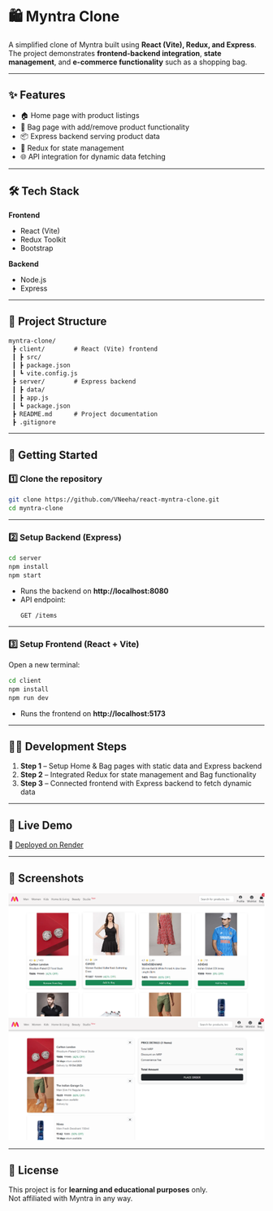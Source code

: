 # 🛍️ Myntra Clone

A simplified clone of Myntra built using **React (Vite), Redux, and Express**.  
The project demonstrates **frontend-backend integration**, **state management**, and **e-commerce functionality** such as a shopping bag.

---

## ✨ Features

- 🏠 Home page with product listings
- 👜 Bag page with add/remove product functionality
- 📦 Express backend serving product data
- 🔄 Redux for state management
- 🌐 API integration for dynamic data fetching

---

## 🛠️ Tech Stack

**Frontend**

- React (Vite)
- Redux Toolkit
- Bootstrap

**Backend**

- Node.js
- Express

---

## 📂 Project Structure

```
myntra-clone/
 ┣ client/        # React (Vite) frontend
 ┃ ┣ src/
 ┃ ┣ package.json
 ┃ ┗ vite.config.js
 ┣ server/        # Express backend
 ┃ ┣ data/
 ┃ ┣ app.js
 ┃ ┗ package.json
 ┣ README.md      # Project documentation
 ┣ .gitignore
```

---

## 🚀 Getting Started

### 1️⃣ Clone the repository

```bash
git clone https://github.com/VNeeha/react-myntra-clone.git
cd myntra-clone
```

---

### 2️⃣ Setup Backend (Express)

```bash
cd server
npm install
npm start
```

- Runs the backend on **http://localhost:8080**
- API endpoint:
  ```
  GET /items
  ```

---

### 3️⃣ Setup Frontend (React + Vite)

Open a new terminal:

```bash
cd client
npm install
npm run dev
```

- Runs the frontend on **http://localhost:5173**

---

## 🧑‍💻 Development Steps

1. **Step 1** – Setup Home & Bag pages with static data and Express backend
2. **Step 2** – Integrated Redux for state management and Bag functionality
3. **Step 3** – Connected frontend with Express backend to fetch dynamic data

---

## 🚀 Live Demo  
🔗 [Deployed on Render](https://react-myntra-clone-rtmc.onrender.com)

---

## 📸 Screenshots  
![Homepage](./screenshots/homepage.png)  
![Bag](./screenshots/bag.png)  

---

## 📜 License

This project is for **learning and educational purposes** only.  
Not affiliated with Myntra in any way.

